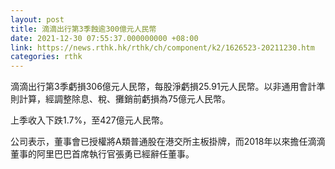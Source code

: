 ```yaml
---
layout: post
title: 滴滴出行第3季蝕逾300億元人民幣
date: 2021-12-30 07:55:37.000000000 +08:00
link: https://news.rthk.hk/rthk/ch/component/k2/1626523-20211230.htm
categories: rthk
---
```


滴滴出行第3季虧損306億元人民幣，每股淨虧損25.91元人民幣。以非通用會計準則計算，經調整除息、稅、攤銷前虧損為75億元人民幣。

上季收入下跌1.7%，至427億元人民幣。

公司表示，董事會已授權將A類普通股在港交所主板掛牌，而2018年以來擔任滴滴董事的阿里巴巴首席執行官張勇已經辭任董事。
